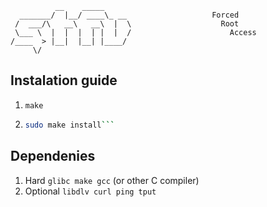 ```
          __    _____      
  _______/  |__/ ____\_ __                   Forced
 /  ___/\   __\   __\  |  \                    Root
 \___ \  |  |  |  | |  |  /                      Access
/____  > |__|  |__| |____/ 
     \/
```

## Instalation guide
1. ```make```
2. ```bash
   sudo make install```

## Dependenies
1. Hard
   ```glibc make gcc``` (or other C compiler)
2. Optional
   ```libdlv curl ping tput```
